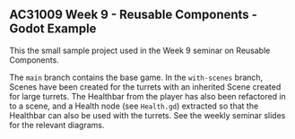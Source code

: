 ## AC31009 Week 9 - Reusable Components - Godot Example
This the small sample project used in the Week 9 seminar on Reusable Components. 

The `main` branch contains the base game. In the `with-scenes` branch, Scenes have been created for the turrets with an inherited Scene created for large turrets. The Healthbar from the player has also been refactored in to a scene, and a Health node (see `Health.gd`) extracted so that the Healthbar can also be used with the turrets. See the weekly seminar slides for the relevant diagrams.